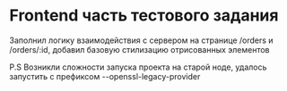 # Frontend часть тестового задания

Заполнил логику взаимодействия с сервером на странице /orders и /orders/:id, добавил базовую стилизацию отрисованных элементов

P.S Возникли сложности запуска проекта на старой ноде, удалось запустить с префиксом --openssl-legacy-provider
